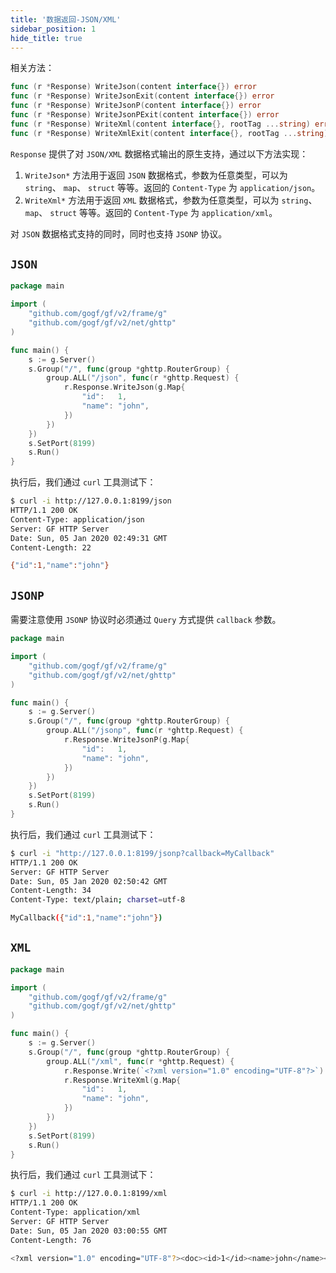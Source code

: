 ```yaml
---
title: '数据返回-JSON/XML'
sidebar_position: 1
hide_title: true
---
```


相关方法：

```go
func (r *Response) WriteJson(content interface{}) error
func (r *Response) WriteJsonExit(content interface{}) error
func (r *Response) WriteJsonP(content interface{}) error
func (r *Response) WriteJsonPExit(content interface{}) error
func (r *Response) WriteXml(content interface{}, rootTag ...string) error
func (r *Response) WriteXmlExit(content interface{}, rootTag ...string) error
```

`Response` 提供了对 `JSON/XML` 数据格式输出的原生支持，通过以下方法实现：

1. `WriteJson*` 方法用于返回 `JSON` 数据格式，参数为任意类型，可以为 `string`、 `map`、 `struct` 等等。返回的 `Content-Type` 为 `application/json`。
2. `WriteXml*` 方法用于返回 `XML` 数据格式，参数为任意类型，可以为 `string`、 `map`、 `struct` 等等。返回的 `Content-Type` 为 `application/xml`。

对 `JSON` 数据格式支持的同时，同时也支持 `JSONP` 协议。

## `JSON`

```go
package main

import (
    "github.com/gogf/gf/v2/frame/g"
    "github.com/gogf/gf/v2/net/ghttp"
)

func main() {
    s := g.Server()
    s.Group("/", func(group *ghttp.RouterGroup) {
        group.ALL("/json", func(r *ghttp.Request) {
            r.Response.WriteJson(g.Map{
                "id":   1,
                "name": "john",
            })
        })
    })
    s.SetPort(8199)
    s.Run()
}
```

执行后，我们通过 `curl` 工具测试下：

```bash
$ curl -i http://127.0.0.1:8199/json
HTTP/1.1 200 OK
Content-Type: application/json
Server: GF HTTP Server
Date: Sun, 05 Jan 2020 02:49:31 GMT
Content-Length: 22

{"id":1,"name":"john"}
```

## `JSONP`

需要注意使用 `JSONP` 协议时必须通过 `Query` 方式提供 `callback` 参数。

```go
package main

import (
    "github.com/gogf/gf/v2/frame/g"
    "github.com/gogf/gf/v2/net/ghttp"
)

func main() {
    s := g.Server()
    s.Group("/", func(group *ghttp.RouterGroup) {
        group.ALL("/jsonp", func(r *ghttp.Request) {
            r.Response.WriteJsonP(g.Map{
                "id":   1,
                "name": "john",
            })
        })
    })
    s.SetPort(8199)
    s.Run()
}
```

执行后，我们通过 `curl` 工具测试下：

```bash
$ curl -i "http://127.0.0.1:8199/jsonp?callback=MyCallback"
HTTP/1.1 200 OK
Server: GF HTTP Server
Date: Sun, 05 Jan 2020 02:50:42 GMT
Content-Length: 34
Content-Type: text/plain; charset=utf-8

MyCallback({"id":1,"name":"john"})
```

## `XML`

```go
package main

import (
    "github.com/gogf/gf/v2/frame/g"
    "github.com/gogf/gf/v2/net/ghttp"
)

func main() {
    s := g.Server()
    s.Group("/", func(group *ghttp.RouterGroup) {
        group.ALL("/xml", func(r *ghttp.Request) {
            r.Response.Write(`<?xml version="1.0" encoding="UTF-8"?>`)
            r.Response.WriteXml(g.Map{
                "id":   1,
                "name": "john",
            })
        })
    })
    s.SetPort(8199)
    s.Run()
}
```

执行后，我们通过 `curl` 工具测试下：

```bash
$ curl -i http://127.0.0.1:8199/xml
HTTP/1.1 200 OK
Content-Type: application/xml
Server: GF HTTP Server
Date: Sun, 05 Jan 2020 03:00:55 GMT
Content-Length: 76

<?xml version="1.0" encoding="UTF-8"?><doc><id>1</id><name>john</name></doc>
```